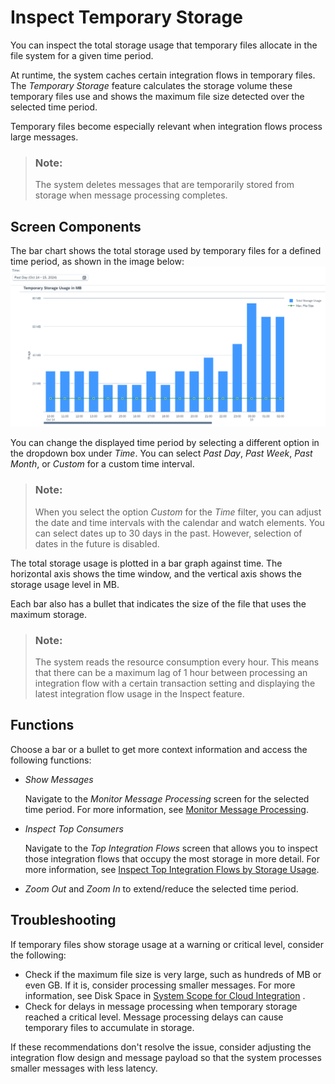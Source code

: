 <!-- loio7cdfaa73d9fd47c08acf27a9d9b2b2a1 -->

# Inspect Temporary Storage

You can inspect the total storage usage that temporary files allocate in the file system for a given time period.

At runtime, the system caches certain integration flows in temporary files. The *Temporary Storage* feature calculates the storage volume these temporary files use and shows the maximum file size detected over the selected time period.

Temporary files become especially relevant when integration flows process large messages.

> ### Note:  
> The system deletes messages that are temporarily stored from storage when message processing completes.



<a name="loio7cdfaa73d9fd47c08acf27a9d9b2b2a1__section_ufx_bp2_lcc"/>

## Screen Components

The bar chart shows the total storage used by temporary files for a defined time period, as shown in the image below:![](images/Inspect_Temporary_Storage_f48af1c.png)

You can change the displayed time period by selecting a different option in the dropdown box under *Time*. You can select *Past Day*, *Past Week*, *Past Month*, or *Custom* for a custom time interval.

> ### Note:  
> When you select the option *Custom* for the *Time* filter, you can adjust the date and time intervals with the calendar and watch elements. You can select dates up to 30 days in the past. However, selection of dates in the future is disabled.

The total storage usage is plotted in a bar graph against time. The horizontal axis shows the time window, and the vertical axis shows the storage usage level in MB.

Each bar also has a bullet that indicates the size of the file that uses the maximum storage.

> ### Note:  
> The system reads the resource consumption every hour. This means that there can be a maximum lag of 1 hour between processing an integration flow with a certain transaction setting and displaying the latest integration flow usage in the Inspect feature.



<a name="loio7cdfaa73d9fd47c08acf27a9d9b2b2a1__section_w44_zp2_lcc"/>

## Functions

Choose a bar or a bullet to get more context information and access the following functions:

-   *Show Messages*

    Navigate to the *Monitor Message Processing* screen for the selected time period. For more information, see [Monitor Message Processing](monitor-message-processing-314df3f.md).

-   *Inspect Top Consumers*

    Navigate to the *Top Integration Flows* screen that allows you to inspect those integration flows that occupy the most storage in more detail. For more information, see [Inspect Top Integration Flows by Storage Usage](inspect-top-integration-flows-by-storage-usage-9183e3b.md).

-   *Zoom Out* and *Zoom In* to extend/reduce the selected time period. 




<a name="loio7cdfaa73d9fd47c08acf27a9d9b2b2a1__section_lry_4jt_22c"/>

## Troubleshooting

If temporary files show storage usage at a warning or critical level, consider the following:

-   Check if the maximum file size is very large, such as hundreds of MB or even GB. If it is, consider processing smaller messages. For more information, see Disk Space in [System Scope for Cloud Integration](../system-scope-for-cloud-integration-8ea3822.md) .
-   Check for delays in message processing when temporary storage reached a critical level. Message processing delays can cause temporary files to accumulate in storage.

If these recommendations don't resolve the issue, consider adjusting the integration flow design and message payload so that the system processes smaller messages with less latency.

